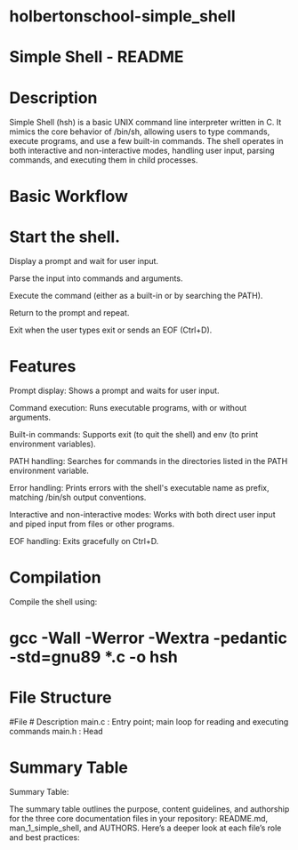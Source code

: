 # holbertonschool-simple_shell
# Simple Shell - README

# Description

Simple Shell (hsh) is a basic UNIX command line interpreter written in C. It mimics the core behavior of /bin/sh, allowing users to type commands, execute programs, and use a few built-in commands. The shell operates in both interactive and non-interactive modes, handling user input, parsing commands, and executing them in child processes.

# Basic Workflow

# Start the shell.

Display a prompt and wait for user input.

Parse the input into commands and arguments.

Execute the command (either as a built-in or by searching the PATH).

Return to the prompt and repeat.

Exit when the user types exit or sends an EOF (Ctrl+D).

# Features
Prompt display: Shows a prompt and waits for user input.

Command execution: Runs executable programs, with or without arguments.

Built-in commands: Supports exit (to quit the shell) and env (to print environment variables).

PATH handling: Searches for commands in the directories listed in the PATH environment variable.

Error handling: Prints errors with the shell's executable name as prefix, matching /bin/sh output conventions.

Interactive and non-interactive modes: Works with both direct user input and piped input from files or other programs.

EOF handling: Exits gracefully on Ctrl+D.


# Compilation
Compile the shell using:


# gcc -Wall -Werror -Wextra -pedantic -std=gnu89 *.c -o hsh

# File Structure

#File	              # Description
main.c :	    Entry point; main loop for reading and executing commands
main.h :	    Head

# Summary Table 

Summary Table:

The summary table outlines the purpose, content guidelines, and authorship for the three core documentation files in your repository: README.md, man_1_simple_shell, and AUTHORS. Here’s a deeper look at each file’s role and best practices:
